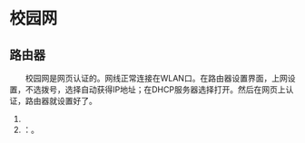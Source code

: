 # 校园网

## 路由器

&emsp;&emsp;校园网是网页认证的。网线正常连接在WLAN口。在路由器设置界面，上网设置，不选拨号，选择自动获得IP地址；在DHCP服务器选择打开。然后在网页上认证，路由器就设置好了。

1. 
2.  []()：。
